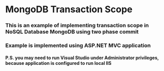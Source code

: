 # MongoDB Transaction Scope
### This is an example of implementing transaction scope in NoSQL Database MongoDB using two phase commit
### Example is implemented using ASP.NET MVC application
#### P.S. you may need to run Visual Studio under Administrator privileges, because application is configured to run local IIS

